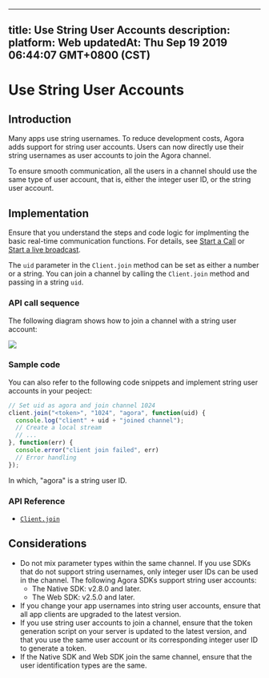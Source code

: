 
---
title: Use String User Accounts
description: 
platform: Web
updatedAt: Thu Sep 19 2019 06:44:07 GMT+0800 (CST)
---
# Use String User Accounts
## Introduction

Many apps use string usernames. To reduce development costs, Agora adds support for string user accounts. Users can now directly use their string usernames as user accounts to join the Agora channel.

To ensure smooth communication, all the users in a channel should use the same type of user account, that is, either the integer user ID, or the string user account.


## Implementation

Ensure that you understand the steps and code logic for implmenting the basic real-time communication functions. For details, see [Start a Call](../../en/Audio%20Broadcast/start_call_web.md) or [Start a live broadcast](../../en/Audio%20Broadcast/start_live_web.md).

The `uid` parameter in the `Client.join` method can be set as either a number or a string. You can join a channel by calling the `Client.join` method and passing in a string `uid`.


### API call sequence

The following diagram shows how to join a channel with a string user account:

![](https://web-cdn.agora.io/docs-files/1568875442230)

### Sample code

You can also refer to the following code snippets and implement string user accounts in your peoject:

```javascript
// Set uid as agora and join channel 1024
client.join("<token>", "1024", "agora", function(uid) {
  console.log("client" + uid + "joined channel");
  // Create a local stream
  // ...
}, function(err) {
  console.error("client join failed", err)
  // Error handling
});
```

In which, "agora" is a string user ID.

### API Reference
* [`Client.join`](https://docs.agora.io/en/Audio%20Broadcast/API%20Reference/web/interfaces/agorartc.client.html#join)

## Considerations

- Do not mix parameter types within the same channel. If you use SDKs that do not support string usernames, only integer user IDs can be used in the channel. The following Agora SDKs support string user accounts:
  - The Native SDK: v2.8.0 and later.
  - The Web SDK: v2.5.0 and later.
- If you change your app usernames into string user accounts, ensure that all app clients are upgraded to the latest version.
- If you use string user accounts to join a channel, ensure that the token generation script on your server is updated to the latest version, and that you use the same user account or its corresponding integer user ID to generate a token. 
- If the Native SDK and Web SDK join the same channel, ensure that the user identification types are the same. 
